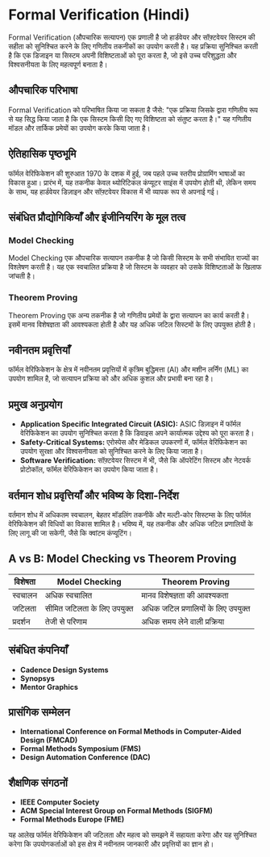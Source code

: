 # Formal Verification (Hindi)

Formal Verification (औपचारिक सत्यापन) एक प्रणाली है जो हार्डवेयर और सॉफ़्टवेयर सिस्टम की सहीता को सुनिश्चित करने के लिए गणितीय तकनीकों का उपयोग करती है। यह प्रक्रिया सुनिश्चित करती है कि एक डिजाइन या सिस्टम अपनी विशिष्टताओं को पूरा करता है, जो इसे उच्च परिशुद्धता और विश्वसनीयता के लिए महत्वपूर्ण बनाता है।

## औपचारिक परिभाषा
Formal Verification को परिभाषित किया जा सकता है जैसे: "एक प्रक्रिया जिसके द्वारा गणितीय रूप से यह सिद्ध किया जाता है कि एक सिस्टम किसी दिए गए विशिष्टता को संतुष्ट करता है।" यह गणितीय मॉडल और तार्किक प्रमेयों का उपयोग करके किया जाता है।

## ऐतिहासिक पृष्ठभूमि
फॉर्मल वेरिफिकेशन की शुरुआत 1970 के दशक में हुई, जब पहले उच्च स्तरीय प्रोग्रामिंग भाषाओं का विकास हुआ। प्रारंभ में, यह तकनीक केवल थ्योरिटिकल कंप्यूटर साइंस में उपयोग होती थी, लेकिन समय के साथ, यह हार्डवेयर डिज़ाइन और सॉफ़्टवेयर विकास में भी व्यापक रूप से अपनाई गई।

## संबंधित प्रौद्योगिकियाँ और इंजीनियरिंग के मूल तत्व
### Model Checking
Model Checking एक औपचारिक सत्यापन तकनीक है जो किसी सिस्टम के सभी संभावित राज्यों का विश्लेषण करती है। यह एक स्वचालित प्रक्रिया है जो सिस्टम के व्यवहार को उसके विशिष्टताओं के खिलाफ जांचती है।

### Theorem Proving
Theorem Proving एक अन्य तकनीक है जो गणितीय प्रमेयों के द्वारा सत्यापन का कार्य करती है। इसमें मानव विशेषज्ञता की आवश्यकता होती है और यह अधिक जटिल सिस्टमों के लिए उपयुक्त होती है।

## नवीनतम प्रवृत्तियाँ
फॉर्मल वेरिफिकेशन के क्षेत्र में नवीनतम प्रवृत्तियों में कृत्रिम बुद्धिमत्ता (AI) और मशीन लर्निंग (ML) का उपयोग शामिल है, जो सत्यापन प्रक्रिया को और अधिक कुशल और प्रभावी बना रहा है। 

## प्रमुख अनुप्रयोग
- **Application Specific Integrated Circuit (ASIC):** ASIC डिज़ाइन में फॉर्मल वेरिफिकेशन का उपयोग सुनिश्चित करता है कि डिवाइस अपने कार्यात्मक उद्देश्य को पूरा करता है।
- **Safety-Critical Systems:** एरोस्पेस और मेडिकल उपकरणों में, फॉर्मल वेरिफिकेशन का उपयोग सुरक्षा और विश्वसनीयता को सुनिश्चित करने के लिए किया जाता है।
- **Software Verification:** सॉफ़्टवेयर सिस्टम में भी, जैसे कि ऑपरेटिंग सिस्टम और नेटवर्क प्रोटोकॉल, फॉर्मल वेरिफिकेशन का उपयोग किया जाता है।

## वर्तमान शोध प्रवृत्तियाँ और भविष्य के दिशा-निर्देश
वर्तमान शोध में अधिकतम स्वचालन, बेहतर मॉडलिंग तकनीकें और मल्टी-कोर सिस्टम्स के लिए फॉर्मल वेरिफिकेशन की विधियों का विकास शामिल है। भविष्य में, यह तकनीक और अधिक जटिल प्रणालियों के लिए लागू की जा सकेगी, जैसे कि क्वांटम कंप्यूटिंग।

## A vs B: Model Checking vs Theorem Proving
| विशेषता          | Model Checking                      | Theorem Proving                    |
|------------------|------------------------------------|------------------------------------|
| स्वचालन          | अधिक स्वचालित                      | मानव विशेषज्ञता की आवश्यकता      |
| जटिलता          | सीमित जटिलता के लिए उपयुक्त       | अधिक जटिल प्रणालियों के लिए उपयुक्त |
| प्रदर्शन         | तेजी से परिणाम                      | अधिक समय लेने वाली प्रक्रिया       |

## संबंधित कंपनियाँ
- **Cadence Design Systems**
- **Synopsys**
- **Mentor Graphics**

## प्रासंगिक सम्मेलन
- **International Conference on Formal Methods in Computer-Aided Design (FMCAD)**
- **Formal Methods Symposium (FMS)**
- **Design Automation Conference (DAC)**

## शैक्षणिक संगठनों
- **IEEE Computer Society**
- **ACM Special Interest Group on Formal Methods (SIGFM)**
- **Formal Methods Europe (FME)** 

यह आलेख फॉर्मल वेरिफिकेशन की जटिलता और महत्व को समझने में सहायता करेगा और यह सुनिश्चित करेगा कि उपयोगकर्ताओं को इस क्षेत्र में नवीनतम जानकारी और प्रवृत्तियों का ज्ञान हो।